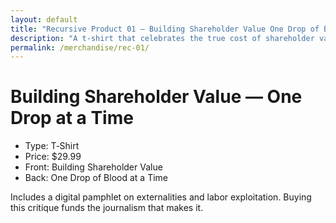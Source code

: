 ```yaml
---
layout: default
title: "Recursive Product 01 — Building Shareholder Value One Drop of Blood at a Time"
description: "A t‑shirt that celebrates the true cost of shareholder value."
permalink: /merchandise/rec-01/
---
```


# Building Shareholder Value — One Drop at a Time

- Type: T‑Shirt
- Price: $29.99
- Front: Building Shareholder Value
- Back: One Drop of Blood at a Time

Includes a digital pamphlet on externalities and labor exploitation. Buying this critique funds the journalism that makes it.
